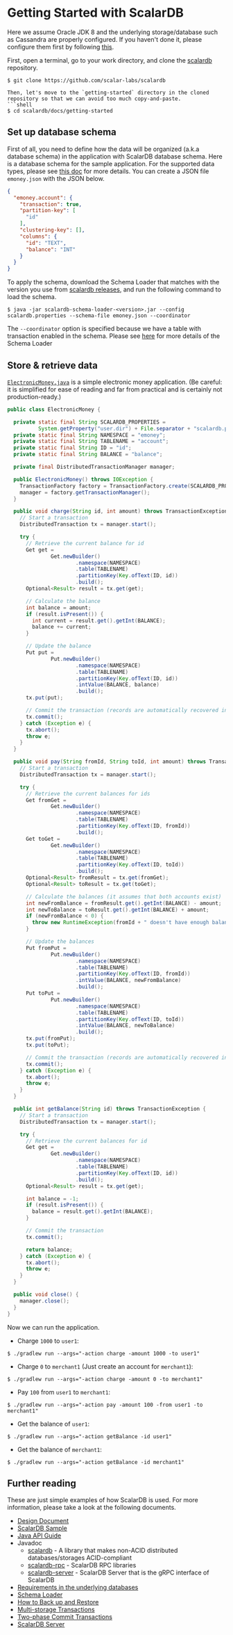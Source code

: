 # Getting Started with ScalarDB

Here we assume Oracle JDK 8 and the underlying storage/database such as Cassandra are properly configured.
If you haven't done it, please configure them first by following [this](getting-started.md).

First, open a terminal, go to your work directory, and clone the [scalardb](https://github.com/scalar-labs/scalardb) repository.
```shell
$ git clone https://github.com/scalar-labs/scalardb

Then, let's move to the `getting-started` directory in the cloned repository so that we can avoid too much copy-and-paste.
```shell
$ cd scalardb/docs/getting-started
```

## Set up database schema

First of all, you need to define how the data will be organized (a.k.a database schema) in the application with ScalarDB database schema.
Here is a database schema for the sample application.
For the supported data types, please see [this doc](schema-loader.md#data-type-mapping-between-scalardb-and-the-other-databases) for more details.
You can create a JSON file `emoney.json` with the JSON below.

```json
{
  "emoney.account": {
    "transaction": true,
    "partition-key": [
      "id"
    ],
    "clustering-key": [],
    "columns": {
      "id": "TEXT",
      "balance": "INT"
    }
  }
}
```

To apply the schema, download the Schema Loader that matches with the version you use from [scalardb releases](https://github.com/scalar-labs/scalardb/releases), and run the following command to load the schema.

```shell
$ java -jar scalardb-schema-loader-<version>.jar --config scalardb.properties --schema-file emoney.json --coordinator
```

The `--coordinator` option is specified because we have a table with transaction enabled in the schema.
Please see [here](schema-loader.md) for more details of the Schema Loader

## Store & retrieve data

[`ElectronicMoney.java`](./getting-started/src/main/java/sample/ElectronicMoney.java) is a simple electronic money application.
(Be careful: it is simplified for ease of reading and far from practical and is certainly not production-ready.)

```java
public class ElectronicMoney {

  private static final String SCALARDB_PROPERTIES =
          System.getProperty("user.dir") + File.separator + "scalardb.properties";
  private static final String NAMESPACE = "emoney";
  private static final String TABLENAME = "account";
  private static final String ID = "id";
  private static final String BALANCE = "balance";

  private final DistributedTransactionManager manager;

  public ElectronicMoney() throws IOException {
    TransactionFactory factory = TransactionFactory.create(SCALARDB_PROPERTIES);
    manager = factory.getTransactionManager();
  }

  public void charge(String id, int amount) throws TransactionException {
    // Start a transaction
    DistributedTransaction tx = manager.start();

    try {
      // Retrieve the current balance for id
      Get get =
              Get.newBuilder()
                      .namespace(NAMESPACE)
                      .table(TABLENAME)
                      .partitionKey(Key.ofText(ID, id))
                      .build();
      Optional<Result> result = tx.get(get);

      // Calculate the balance
      int balance = amount;
      if (result.isPresent()) {
        int current = result.get().getInt(BALANCE);
        balance += current;
      }

      // Update the balance
      Put put =
              Put.newBuilder()
                      .namespace(NAMESPACE)
                      .table(TABLENAME)
                      .partitionKey(Key.ofText(ID, id))
                      .intValue(BALANCE, balance)
                      .build();
      tx.put(put);

      // Commit the transaction (records are automatically recovered in case of failure)
      tx.commit();
    } catch (Exception e) {
      tx.abort();
      throw e;
    }
  }

  public void pay(String fromId, String toId, int amount) throws TransactionException {
    // Start a transaction
    DistributedTransaction tx = manager.start();

    try {
      // Retrieve the current balances for ids
      Get fromGet =
              Get.newBuilder()
                      .namespace(NAMESPACE)
                      .table(TABLENAME)
                      .partitionKey(Key.ofText(ID, fromId))
                      .build();
      Get toGet =
              Get.newBuilder()
                      .namespace(NAMESPACE)
                      .table(TABLENAME)
                      .partitionKey(Key.ofText(ID, toId))
                      .build();
      Optional<Result> fromResult = tx.get(fromGet);
      Optional<Result> toResult = tx.get(toGet);

      // Calculate the balances (it assumes that both accounts exist)
      int newFromBalance = fromResult.get().getInt(BALANCE) - amount;
      int newToBalance = toResult.get().getInt(BALANCE) + amount;
      if (newFromBalance < 0) {
        throw new RuntimeException(fromId + " doesn't have enough balance.");
      }

      // Update the balances
      Put fromPut =
              Put.newBuilder()
                      .namespace(NAMESPACE)
                      .table(TABLENAME)
                      .partitionKey(Key.ofText(ID, fromId))
                      .intValue(BALANCE, newFromBalance)
                      .build();
      Put toPut =
              Put.newBuilder()
                      .namespace(NAMESPACE)
                      .table(TABLENAME)
                      .partitionKey(Key.ofText(ID, toId))
                      .intValue(BALANCE, newToBalance)
                      .build();
      tx.put(fromPut);
      tx.put(toPut);

      // Commit the transaction (records are automatically recovered in case of failure)
      tx.commit();
    } catch (Exception e) {
      tx.abort();
      throw e;
    }
  }

  public int getBalance(String id) throws TransactionException {
    // Start a transaction
    DistributedTransaction tx = manager.start();

    try {
      // Retrieve the current balances for id
      Get get =
              Get.newBuilder()
                      .namespace(NAMESPACE)
                      .table(TABLENAME)
                      .partitionKey(Key.ofText(ID, id))
                      .build();
      Optional<Result> result = tx.get(get);

      int balance = -1;
      if (result.isPresent()) {
        balance = result.get().getInt(BALANCE);
      }

      // Commit the transaction
      tx.commit();

      return balance;
    } catch (Exception e) {
      tx.abort();
      throw e;
    }
  }

  public void close() {
    manager.close();
  }
}
```

Now we can run the application.

- Charge `1000` to `user1`:
```shell
$ ./gradlew run --args="-action charge -amount 1000 -to user1"
```

- Charge `0` to `merchant1` (Just create an account for `merchant1`):
```shell
$ ./gradlew run --args="-action charge -amount 0 -to merchant1"
```

- Pay `100` from `user1` to `merchant1`:
```shell
$ ./gradlew run --args="-action pay -amount 100 -from user1 -to merchant1"
```

- Get the balance of `user1`:
```shell
$ ./gradlew run --args="-action getBalance -id user1"
```

- Get the balance of `merchant1`:
```shell
$ ./gradlew run --args="-action getBalance -id merchant1"
```

## Further reading

These are just simple examples of how ScalarDB is used. For more information, please take a look at the following documents.

* [Design Document](design.md)
* [ScalarDB Sample](https://github.com/scalar-labs/scalardb-samples/tree/main/scalardb-sample)
* [Java API Guide](api-guide.md)
* Javadoc
    * [scalardb](https://javadoc.io/doc/com.scalar-labs/scalardb/latest/index.html) - A library that makes non-ACID distributed databases/storages ACID-compliant
    * [scalardb-rpc](https://javadoc.io/doc/com.scalar-labs/scalardb-rpc/latest/index.html) - ScalarDB RPC libraries
    * [scalardb-server](https://javadoc.io/doc/com.scalar-labs/scalardb-server/latest/index.html) - ScalarDB Server that is the gRPC interface of ScalarDB
* [Requirements in the underlying databases](requirements.md)
* [Schema Loader](schema-loader.md)
* [How to Back up and Restore](backup-restore.md)
* [Multi-storage Transactions](multi-storage-transactions.md)
* [Two-phase Commit Transactions](two-phase-commit-transactions.md)
* [ScalarDB Server](scalardb-server.md)

